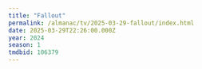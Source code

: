 ```yaml
---
title: "Fallout"
permalink: /almanac/tv/2025-03-29-fallout/index.html
date: 2025-03-29T22:26:00.000Z
year: 2024
season: 1
tmdbid: 106379
---
```


